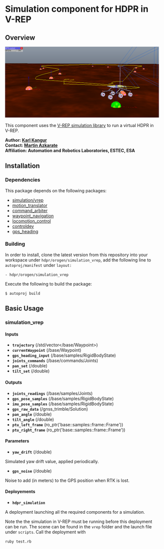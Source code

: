# Simulation component for HDPR in V-REP

## Overview

![Simulated HDPR following a path in V-REP](hdpr_simulated_vrep.png)

This component uses the [V-REP simulation library](https://github.com/hdpr-rover/simulation-vrep) to run a virtual HDPR in V-REP.

**Author: [Karl Kangur](mailto:karl.kangur@esa.int "Contact the author")  
Contact: [Martin Azkarate](mailto:Martin.Azkarate@esa.int "Contact the maintainer")  
Affiliation: Automation and Robotics Laboratories, ESTEC, ESA**

## Installation

### Dependencies

This package depends on the following packages:

* [simulation/vrep](https://github.com/hdpr-rover/simulation-vrep)
* [motion_translator](https://github.com/hdpr-rover/control-orogen-motion_translator)
* [command_arbiter](https://github.com/exoter-rover/control-orogen-command_arbiter)
* [waypoint_navigation](https://github.com/exoter-rover/control-orogen-waypoint_navigation)
* [locomotion_control](https://github.com/hdpr-rover/control-orogen-locomotion_control)
* [controldev](https://github.com/rock-drivers/drivers-orogen-controldev)
* [gps_heading](https://github.com/hdpr-rover/control-orogen-gps_heading)

### Building

In order to install, clone the latest version from this repository into your workspace under `hdpr/orogen/simulation_vrep`, add the following line to `autoproj/manifest` under `layout:`

    - hdpr/orogen/simulation_vrep

Execute the following to build the package:

    $ autoproj build


## Basic Usage

### simulation_vrep

#### Inputs

* **`trajectory`** (/std/vector\</base/Waypoint\>)
* **`currentWaypoint`** (/base/Waypoint)
* **`gps_heading_input`** (/base/samples/RigidBodyState)
* **`joints_commands`** (/base/commands/Joints)
* **`pan_set`** (/double)
* **`tilt_set`** (/double)

#### Outputs

* **`joints_readings`** (/base/samples/Joints)
* **`gps_pose_samples`** (/base/samples/RigidBodyState)
* **`imu_pose_samples`** (/base/samples/RigidBodyState)
* **`gps_raw_data`** (/gnss_trimble/Solution)
* **`pan_angle`** (/double)
* **`tilt_angle`** (/double)
* **`ptu_left_frame`** (ro_ptr('base::samples::frame::Frame'))
* **`ptu_right_frame`** (ro_ptr('base::samples::frame::Frame'))

#### Parameters

* **`yaw_drift`** (/double)

Simulated yaw drift value, applied periodically.

* **`gps_noise`** (/double)

Noise to add (in meters) to the GPS position when RTK is lost.

#### Deployements

* **`hdpr_simulation`**

A deployment launching all the required components for a simulation.

Note the the simulation in V-REP must be running before this deployment can be run. The scene can be found in the `vrep` folder and the launch file under `scripts`. Call the deployment with

    ruby test.rb
